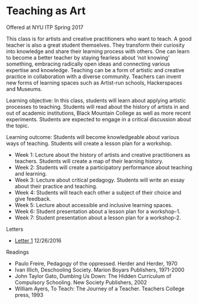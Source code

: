 # Teaching as Art
 
Offered at NYU ITP Spring 2017 

This class is for artists and creative practitioners who want to teach. A good teacher is also a great student themselves. They transform their curiosity into knowledge and share their learning process with others. One can learn to become a better teacher by staying fearless about ‘not knowing’ something, embracing radically open ideas and connecting various expertise and knowledge. Teaching can be a form of artistic and creative practice in collaboration with a diverse community. Teachers can invent new forms of learning spaces such as Artist-run schools, Hackerspaces and Museums.  

Learning objective: In this class, students will learn about applying artistic processes to teaching. Students will read about the history of artists in and out of academic institutions, Black Mountain College as well as more recent experiments. Students are expected to engage in a critical discussion about the topic.  

Learning outcome: Students will become knowledgeable about various ways of teaching. Students will create a lesson plan for a workshop. 
 
- Week 1: Lecture about the history of artists and creative practitioners as teachers. Students will create a map of their learning history. 
- Week 2: Students will create a participatory performance about teaching and learning. 
- Week 3: Lecture about critical pedagogy. Students will write an essay about their practice and teaching. 
- Week 4: Students will teach each other a subject of their choice and give feedback. 
- Week 5: Lecture about accessible and inclusive learning spaces. 
- Week 6: Student presentation about a lesson plan for a workshop-1. 
- Week 7: Student presentation about a lesson plan for a workshop-2. 

Letters

- [Letter 1](https://github.com/tchoi8/teachingasart/blob/master/letter1.md) 12/26/2016  
 

Readings 

- Paulo Freire, Pedagogy of the oppressed. Herder and Herder, 1970
- Ivan Illich, Deschooling Society. Marion Boyars Publishers, 1971-2000
- John Taylor Gato, Dumbing Us Down: The Hidden Curriculum of Compulsory Schooling. New Society Publishers, 2002
- William Ayers, To Teach: The Journey of a Teacher. Teachers College press, 1993
